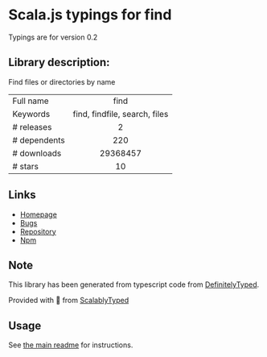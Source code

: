 
# Scala.js typings for find

Typings are for version 0.2

## Library description:
Find files or directories by name

|                    |                 |
| ------------------ | :-------------: |
| Full name          | find |
| Keywords           | find, findfile, search, files |
| # releases         | 2 |
| # dependents       | 220 |
| # downloads        | 29368457 |
| # stars            | 10 |

## Links
- [Homepage](https://github.com/yuanchuan/find#readme)
- [Bugs](https://github.com/yuanchuan/find/issues)
- [Repository](https://github.com/yuanchuan/find)
- [Npm](https://www.npmjs.com/package/find)
    


## Note
This library has been generated from typescript code from [DefinitelyTyped](https://definitelytyped.org).

Provided with :purple_heart: from [ScalablyTyped](https://github.com/oyvindberg/ScalablyTyped)

## Usage
See [the main readme](../../readme.md) for instructions.


